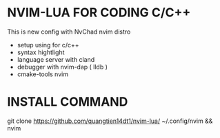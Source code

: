 # NVIM-LUA FOR CODING C/C++
This is new config with NvChad nvim distro 
* setup using for c/c++
* syntax hightlight 
* language server with cland
* debugger with nvim-dap ( lldb )
* cmake-tools nvim

# INSTALL COMMAND
git clone https://github.com/quangtien14dt1/nvim-lua/ ~/.config/nvim && nvim
